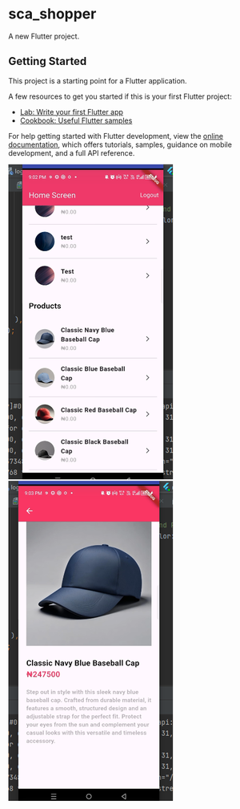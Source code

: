 # sca_shopper

A new Flutter project.

## Getting Started

This project is a starting point for a Flutter application.

A few resources to get you started if this is your first Flutter project:

- [Lab: Write your first Flutter app](https://docs.flutter.dev/get-started/codelab)
- [Cookbook: Useful Flutter samples](https://docs.flutter.dev/cookbook)

For help getting started with Flutter development, view the
[online documentation](https://docs.flutter.dev/), which offers tutorials,
samples, guidance on mobile development, and a full API reference.

![image alt](https://github.com/DamisolaT/sca-shopper/blob/e7872ca36f899618a7c65b05aab809df96d7e903/sca-shopper%20img.PNG)
![image alt](https://github.com/DamisolaT/sca-shopper/blob/af8e56267a02122423e5ba240bec298a7e185e20/sca-shopper%20imgg.PNG)
